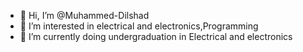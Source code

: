 - 👋 Hi, I’m @Muhammed-Dilshad
- 👀 I’m interested in electrical and electronics,Programming 
- 🌱 I’m currently doing undergraduation in Electrical and electronics